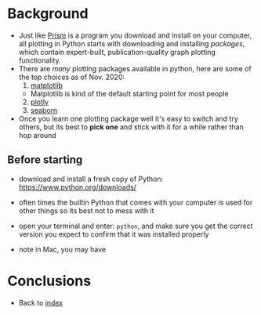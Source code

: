 # Background

- Just like [Prism](https://www.graphpad.com/scientific-software/prism/) is a program you download and install on your computer, all plotting in Python starts with downloading and installing *packages*, which contain expert-built, publication-quality graph plotting functionality.
- There are *many* plotting packages available in python, here are some of the top choices as of Nov. 2020:
  1. [matplotlib](https://matplotlib.org/tutorials/introductory/pyplot.html)
    - Matplotlib is kind of the default starting point for most people
  2. [plotly](https://plotly.com/python/getting-started/)
  3. [seaborn](https://seaborn.pydata.org/tutorial/function_overview.html)
- Once you learn one plotting package well it's easy to switch and try others, but its best to **pick one** and stick with it for a while rather than hop around

## Before starting
- download and install a fresh copy of Python: https://www.python.org/downloads/
- often times the builtin Python that comes with your computer is used for other things so its best not to mess with it
- open your terminal and enter: `python`, and make sure you get the correct version you expect to confirm that it was installed properly

- note in Mac, you may have

# Conclusions
 - Back to [index](README.md)
